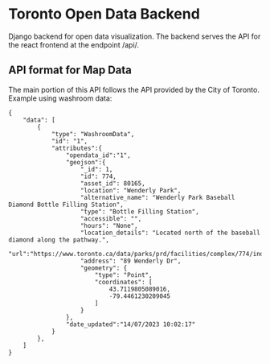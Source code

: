 # Toronto Open Data Backend

Django backend for open data visualization. The backend serves the API for the react frontend at the endpoint /api/.

## API format for Map Data

The main portion of this API follows the API provided by the City of Toronto. Example using washroom data:

    {
        "data": [
            {
                "type": "WashroomData",
                "id": "1",
                "attributes":{
                    "opendata_id":"1",
                    "geojson":{
                        "_id": 1,
                        "id": 774,
                        "asset_id": 80165,
                        "location": "Wenderly Park",
                        "alternative_name": "Wenderly Park Baseball Diamond Bottle Filling Station",
                        "type": "Bottle Filling Station",
                        "accessible": "",
                        "hours": "None",
                        "location_details": "Located north of the baseball diamond along the pathway.",
                        "url":"https://www.toronto.ca/data/parks/prd/facilities/complex/774/index.html",
                        "address": "89 Wenderly Dr",
                        "geometry": {
                            "type": "Point",
                            "coordinates": [
                                43.7119805089016,
                                -79.4461230209045
                            ]
                        }
                    },
                    "date_updated":"14/07/2023 10:02:17"
                }
            },
        ]
    }
